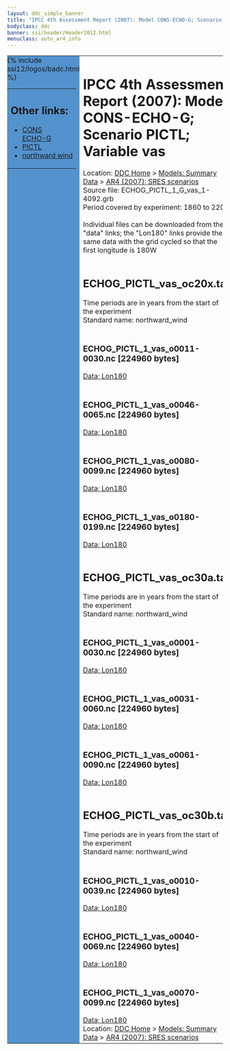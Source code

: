 ```yaml
---
layout: ddc_simple_banner
title: "IPCC 4th Assessment Report (2007): Model CONS-ECHO-G; Scenario PICTL; Variable vas"
bodyclass: ddc
banner: ssi/header/Header2012.html
menuclass: auto_ar4_info
---
```



<table width="100%" border="0" cellspacing="0" cellpadding="0" style="border-collapse: collapse;">
<tr style="margin:0;padding:0;border:0;">
<td style="margin:0;padding:0;border:0;height:1pt;width:150pt;background:#5492CD;" valign="top" >

<div id="lh-col2" class="auto_ar4_info">
<table class="menumain" bgcolor="#5492CD" cellspacing="0" width="100%" border="0">
<tr><td>
<h2> Other links:</h2>
<ul>
<li><a href="/auto/ar4/model-CONS-ECHO-G.html">CONS<br/>ECHO-G</a></li>
<li><a href="/auto/ar4/scenario-PICTL.html">PICTL</a></li>
<li><a href="/auto/ar4/var-northward_wind.html">northward wind</a></li>
</ul>
</td></tr>
{% include ssi12/logos/badc.html %}
</table>
</div>
</td>
<td><h1>IPCC 4th Assessment Report (2007): Model CONS-ECHO-G; Scenario PICTL; Variable vas</h1>

<!-- Breadcrumb1 -->
<div id="breadcrumb1" align="left">
Location: <a href="/index.html">DDC Home</a> > <a href="/sim/gcm_clim/">Models: Summary Data</a>
> <a href="/sim/gcm_clim/SRES_AR4/index.html">AR4 (2007): SRES scenarios</a>
</div>
<!-- End of Breadcrumb1 -->Source file: ECHOG_PICTL_1_G_vas_1-4092.grb
<br/>
Period covered by experiment: 1860 to 2200<br/>
<br/>Individual files can be downloaded from the "data" links; the "Lon180" links provide the same data
         with the grid cycled so that the first longitude is 180W<br/>
<br/><h2>ECHOG_PICTL_vas_oc20x.tar</h2>
Time periods are in years from the start of the experiment<br/>
Standard name: northward_wind<br>
<br/><h3>ECHOG_PICTL_1_vas_o0011-0030.nc [224960 bytes]</h3>
<a href="http://apps.ipcc-data.org/cgi-bin/downl/ar4_nc/vas/ECHOG_PICTL_1_vas_o0011-0030.nc">Data; </a><a href="http://apps.ipcc-data.org/cgi-bin/downl/ar4_nc/vas/ECHOG_PICTL_1_vas_o0011-0030.cyto180.nc"> Lon180</a><br/>
<br/><h3>ECHOG_PICTL_1_vas_o0046-0065.nc [224960 bytes]</h3>
<a href="http://apps.ipcc-data.org/cgi-bin/downl/ar4_nc/vas/ECHOG_PICTL_1_vas_o0046-0065.nc">Data; </a><a href="http://apps.ipcc-data.org/cgi-bin/downl/ar4_nc/vas/ECHOG_PICTL_1_vas_o0046-0065.cyto180.nc"> Lon180</a><br/>
<br/><h3>ECHOG_PICTL_1_vas_o0080-0099.nc [224960 bytes]</h3>
<a href="http://apps.ipcc-data.org/cgi-bin/downl/ar4_nc/vas/ECHOG_PICTL_1_vas_o0080-0099.nc">Data; </a><a href="http://apps.ipcc-data.org/cgi-bin/downl/ar4_nc/vas/ECHOG_PICTL_1_vas_o0080-0099.cyto180.nc"> Lon180</a><br/>
<br/><h3>ECHOG_PICTL_1_vas_o0180-0199.nc [224960 bytes]</h3>
<a href="http://apps.ipcc-data.org/cgi-bin/downl/ar4_nc/vas/ECHOG_PICTL_1_vas_o0180-0199.nc">Data; </a><a href="http://apps.ipcc-data.org/cgi-bin/downl/ar4_nc/vas/ECHOG_PICTL_1_vas_o0180-0199.cyto180.nc"> Lon180</a><br/>
<br/><h2>ECHOG_PICTL_vas_oc30a.tar</h2>
Time periods are in years from the start of the experiment<br/>
Standard name: northward_wind<br>
<br/><h3>ECHOG_PICTL_1_vas_o0001-0030.nc [224960 bytes]</h3>
<a href="http://apps.ipcc-data.org/cgi-bin/downl/ar4_nc/vas/ECHOG_PICTL_1_vas_o0001-0030.nc">Data; </a><a href="http://apps.ipcc-data.org/cgi-bin/downl/ar4_nc/vas/ECHOG_PICTL_1_vas_o0001-0030.cyto180.nc"> Lon180</a><br/>
<br/><h3>ECHOG_PICTL_1_vas_o0031-0060.nc [224960 bytes]</h3>
<a href="http://apps.ipcc-data.org/cgi-bin/downl/ar4_nc/vas/ECHOG_PICTL_1_vas_o0031-0060.nc">Data; </a><a href="http://apps.ipcc-data.org/cgi-bin/downl/ar4_nc/vas/ECHOG_PICTL_1_vas_o0031-0060.cyto180.nc"> Lon180</a><br/>
<br/><h3>ECHOG_PICTL_1_vas_o0061-0090.nc [224960 bytes]</h3>
<a href="http://apps.ipcc-data.org/cgi-bin/downl/ar4_nc/vas/ECHOG_PICTL_1_vas_o0061-0090.nc">Data; </a><a href="http://apps.ipcc-data.org/cgi-bin/downl/ar4_nc/vas/ECHOG_PICTL_1_vas_o0061-0090.cyto180.nc"> Lon180</a><br/>
<br/><h2>ECHOG_PICTL_vas_oc30b.tar</h2>
Time periods are in years from the start of the experiment<br/>
Standard name: northward_wind<br>
<br/><h3>ECHOG_PICTL_1_vas_o0010-0039.nc [224960 bytes]</h3>
<a href="http://apps.ipcc-data.org/cgi-bin/downl/ar4_nc/vas/ECHOG_PICTL_1_vas_o0010-0039.nc">Data; </a><a href="http://apps.ipcc-data.org/cgi-bin/downl/ar4_nc/vas/ECHOG_PICTL_1_vas_o0010-0039.cyto180.nc"> Lon180</a><br/>
<br/><h3>ECHOG_PICTL_1_vas_o0040-0069.nc [224960 bytes]</h3>
<a href="http://apps.ipcc-data.org/cgi-bin/downl/ar4_nc/vas/ECHOG_PICTL_1_vas_o0040-0069.nc">Data; </a><a href="http://apps.ipcc-data.org/cgi-bin/downl/ar4_nc/vas/ECHOG_PICTL_1_vas_o0040-0069.cyto180.nc"> Lon180</a><br/>
<br/><h3>ECHOG_PICTL_1_vas_o0070-0099.nc [224960 bytes]</h3>
<a href="http://apps.ipcc-data.org/cgi-bin/downl/ar4_nc/vas/ECHOG_PICTL_1_vas_o0070-0099.nc">Data; </a><a href="http://apps.ipcc-data.org/cgi-bin/downl/ar4_nc/vas/ECHOG_PICTL_1_vas_o0070-0099.cyto180.nc"> Lon180</a><br/>
<!-- Breadcrumb2 -->
<div id="breadcrumb2" align="left">
Location: <a href="/index.html">DDC Home</a> > <a href="/sim/gcm_clim/">Models: Summary Data</a>
> <a href="/sim/gcm_clim/SRES_AR4/index.html">AR4 (2007): SRES scenarios</a>
</div>
<!-- End of Breadcrumb2 --></td></tr></table>
